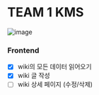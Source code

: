 # TEAM 1 KMS
![image](https://github.com/final-kms/main/assets/44054359/ee167743-9c9e-4470-9d94-56baa296ac30)

### Frontend
- [x] wiki의 모든 데이터 읽어오기
- [x] wiki 글 작성
- [ ] wiki 상세 페이지 (수정/삭제)
